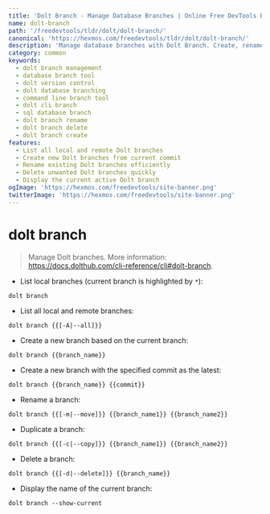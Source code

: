 ```yaml
---
title: 'Dolt Branch - Manage Database Branches | Online Free DevTools by Hexmos'
name: dolt-branch
path: '/freedevtools/tldr/dolt/dolt-branch/'
canonical: 'https://hexmos.com/freedevtools/tldr/dolt/dolt-branch/'
description: 'Manage database branches with Dolt Branch. Create, rename, and delete branches with ease, improving database version control workflows. Free online tool, no registration required.'
category: common
keywords:
  - dolt branch management
  - database branch tool
  - dolt version control
  - dolt database branching
  - command line branch tool
  - dolt cli branch
  - sql database branch
  - dolt branch rename
  - dolt branch delete
  - dolt branch create
features:
  - List all local and remote Dolt branches
  - Create new Dolt branches from current commit
  - Rename existing Dolt branches efficiently
  - Delete unwanted Dolt branches quickly
  - Display the current active Dolt branch
ogImage: 'https://hexmos.com/freedevtools/site-banner.png'
twitterImage: 'https://hexmos.com/freedevtools/site-banner.png'
---
```


# dolt branch

> Manage Dolt branches.
> More information: <https://docs.dolthub.com/cli-reference/cli#dolt-branch>.

- List local branches (current branch is highlighted by `*`):

`dolt branch`

- List all local and remote branches:

`dolt branch {{[-A|--all]}}`

- Create a new branch based on the current branch:

`dolt branch {{branch_name}}`

- Create a new branch with the specified commit as the latest:

`dolt branch {{branch_name}} {{commit}}`

- Rename a branch:

`dolt branch {{[-m|--move]}} {{branch_name1}} {{branch_name2}}`

- Duplicate a branch:

`dolt branch {{[-c|--copy]}} {{branch_name1}} {{branch_name2}}`

- Delete a branch:

`dolt branch {{[-d|--delete]}} {{branch_name}}`

- Display the name of the current branch:

`dolt branch --show-current`

